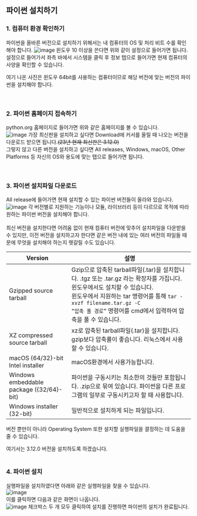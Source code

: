 ## 파이썬 설치하기

### 1. 컴퓨터 환경 확인하기
  파이썬을 올바른 버전으로 설치하기 위해서는 내 컴퓨터의 OS 및 처리 비트 수를 확인해야 합니다.
![image](https://github.com/jisoo449/TIL/assets/48276691/34041e04-1109-45c7-969c-f360d24d7775)
  윈도우 10 이상을 쓴다면 위와 같이 설정으로 들어가면 됩니다.  
  설정으로 들어가서 좌측 바에서 시스템을 클릭 후 정보 탭으로 들어가면 현재 컴퓨터의 사양을 확인할 수 있습니다.  

  여기 나온 사진은 윈도우 64bit를 사용하는 컴퓨터이므로 해당 버전에 맞는 버전의 파이썬을 설치해야 합니다.  
<br/><br/>
  
### 2. 파이썬 홈페이지 접속하기
python.org 홈페이지로 들어가면 위와 같은 홈페이지를 볼 수 있습니다.  
![image](https://github.com/jisoo449/TIL/assets/48276691/1c65f7af-754b-40cb-bc2c-7acc9109f34b)
가장 최신판을 설치하고 싶다면 Download에 커서를 올릴 때 나오는 버전을 다운로드 받으면 됩니다.~~(23년 현재 최신판은 3.12.0)~~  
그렇지 않고 다른 버전을 설치하고 싶다면 All releases, Windows, macOS, Other Platforms 등 자신의 OS와 용도에 맞는 탭으로 들어가면 됩니다.  
<br/><br/>

### 3. 파이썬 설치파일 다운로드
All release에 들어가면 현재 설치할 수 있는 파이썬 버전들이 올라와 있습니다.
![image](https://github.com/jisoo449/TIL/assets/48276691/9b25fd10-9246-40a9-aad3-4c46eb5a4f65)
각 버전별로 지원하는 기능이나 모듈, 라이브러리 등이 다르므로 목적에 따라 원하는 파이썬 버전을 설치해야 합니다.  
<br/>
최신 버전을 설치한다면 어려움 없이 현재 컴퓨터 버전에 맞추어 설치파일을 다운받을 수 있지만, 이전 버전을 설치하고자 한다면
같은 버전 내에 있는 여러 버전의 파일들 때문에 무엇을 설치해야 하는지 헷갈릴 수도 있습니다.  

|Version|설명|
|--------------------|--------------------------|
|Gzipped source tarball<br/>| Gzip으로 압축된 tarball파일(.tar)을 설치합니다. .tgz 또는 .tar.gz 라는 확장자를 가집니다. 윈도우에서도 설치할 수 있습니다. <br/> 윈도우에서 지원하는 tar 명령어를 통해 <code>tar -xvzf filename.tar.gz -C “압축 풀 경로”</code> 명령어를 cmd에서 입력하여 압축을 풀 수 있습니다.|
|XZ compressed source tarball| xz로 압축된 tarball파일(.tar)을 설치합니다. gzip보다 압축률이 좋습니다. 리눅스에서 사용할 수 있습니다.|
|macOS {64/32}-bit Intel installer| macOS환경에서 사용가능합니다.|
|Windows embeddable package ({32/64}-bit)|파이썬을 구동시키는 최소한의 것들만 포함됩니다. .zip으로 묶여 있습니다. 파이썬을 다른 프로그램의 일부로 구동시키고자 할 때 사용합니다.|
|Windows installer (32-bit)|일반적으로 설치하게 되는 파일입니다.|
버전 뿐만이 아니라 Operating System 또한 설치할 실행파일을 결정하는 데 도움을 줄 수 있습니다.  

여기서는 3.12.0 버전을 설치하도록 하겠습니다.
<br/><br/>

### 4. 파이썬 설치
실행파일을 설치하였다면 아래와 같은 실행파일을 찾을 수 있습니다.  
![image](https://github.com/jisoo449/TIL/assets/48276691/b32caf5d-be2f-4165-8a42-293502ded7a1)  
이를 클릭하면 다음과 같은 화면이 나옵니다.  
![image](https://github.com/jisoo449/TIL/assets/48276691/60b7dade-ff72-476c-92d2-e670a3ec5d23)
체크박스 두 개 모두 클릭하여 설치를 진행하면 파이썬의 설치가 완료됩니다.
